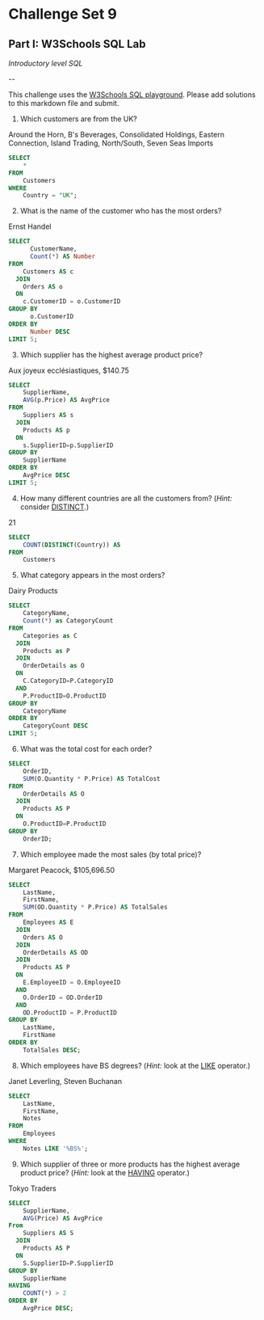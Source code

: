 # Challenge Set 9
## Part I: W3Schools SQL Lab 

*Introductory level SQL*

--

This challenge uses the [W3Schools SQL playground](http://www.w3schools.com/sql/trysql.asp?filename=trysql_select_all). Please add solutions to this markdown file and submit.

1. Which customers are from the UK?

Around the Horn, B's Beverages, Consolidated Holdings, Eastern Connection, Island Trading, North/South, Seven Seas Imports

```sql
SELECT
    *
FROM 
    Customers 
WHERE 
    Country = "UK";
```

2. What is the name of the customer who has the most orders?

Ernst Handel
```sql
SELECT 
	  CustomerName, 
	  Count(*) AS Number 
FROM 
    Customers AS c 
  JOIN 
    Orders AS o 
  ON 
    c.CustomerID = o.CustomerID 
GROUP BY 
	  o.CustomerID
ORDER BY
	  Number DESC
LIMIT 5;
```

3. Which supplier has the highest average product price?

Aux joyeux ecclésiastiques, $140.75
``` sql
SELECT 
    SupplierName,
    AVG(p.Price) AS AvgPrice
FROM 
    Suppliers AS s
  JOIN
    Products AS p
  ON
    s.SupplierID=p.SupplierID
GROUP BY
    SupplierName
ORDER BY
    AvgPrice DESC
LIMIT 5;
```
4. How many different countries are all the customers from? (*Hint:* consider [DISTINCT](http://www.w3schools.com/sql/sql_distinct.asp).)

21
```sql
SELECT
    COUNT(DISTINCT(Country)) AS
FROM
    Customers
```

5. What category appears in the most orders?

Dairy Products
```sql
SELECT
    CategoryName,
    Count(*) as CategoryCount
FROM
    Categories as C
  JOIN
    Products as P
  JOIN
    OrderDetails as O
  ON
    C.CategoryID=P.CategoryID 
  AND
    P.ProductID=O.ProductID
GROUP BY
    CategoryName
ORDER BY
    CategoryCount DESC
LIMIT 5;
```

6. What was the total cost for each order?
```sql
SELECT
    OrderID,
    SUM(O.Quantity * P.Price) AS TotalCost
FROM
    OrderDetails AS O
  JOIN
    Products AS P
  ON
    O.ProductID=P.ProductID
GROUP BY
    OrderID;
```

7. Which employee made the most sales (by total price)?

Margaret Peacock, $105,696.50
```sql
SELECT
    LastName,
    FirstName,
    SUM(OD.Quantity * P.Price) AS TotalSales
FROM
    Employees AS E
  JOIN
    Orders AS O
  JOIN
    OrderDetails AS OD
  JOIN
    Products AS P
  ON
    E.EmployeeID = O.EmployeeID 
  AND
    O.OrderID = OD.OrderID 
  AND
    OD.ProductID = P.ProductID
GROUP BY
    LastName,
    FirstName
ORDER BY
    TotalSales DESC;
```

8. Which employees have BS degrees? (*Hint:* look at the [LIKE](http://www.w3schools.com/sql/sql_like.asp) operator.)

Janet Leverling, Steven Buchanan
```sql
SELECT
    LastName,
    FirstName,
    Notes 
FROM
    Employees
WHERE
    Notes LIKE '%BS%';
```
9. Which supplier of three or more products has the highest average product price? (*Hint:* look at the [HAVING](http://www.w3schools.com/sql/sql_having.asp) operator.)

Tokyo Traders
```sql
SELECT
    SupplierName,
    AVG(Price) AS AvgPrice
From
    Suppliers AS S
  JOIN
    Products AS P
  ON
    S.SupplierID=P.SupplierID
GROUP BY
    SupplierName
HAVING
    COUNT(*) > 2
ORDER BY
    AvgPrice DESC;
```
